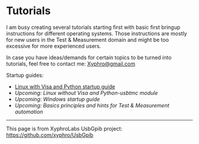# Tutorials

I am busy creating several tutorials starting first with basic first bringup instructions for different operating systems. Those instructions are mostly for new users in the Test & Measurement domain and might be too excessive for more experienced users.

In case you have ideas/demands for certain topics to be turned into tutorials, feel free to contact me: Xyphro@gmail.com

Startup guides:
* <a href="https://raw.githubusercontent.com/xyphro/UsbGpib/master/Tutorial/XyphroLabs UsbGpib guide Linux with Visa.pdf" target="_blank">Linux with Visa and Python startup guide</a>
* *Upcoming: Linux without Visa and Python-usbtmc module*
* *Upcoming: Windows startup guide*
* *Upcoming: Basics principles and hints for Test & Measurement automation*


---
This page is from XyphroLabs UsbGpib project: <a href="https://github.com/xyphro/UsbGpib" target="_blank">https://github.com/xyphro/UsbGpib</a>